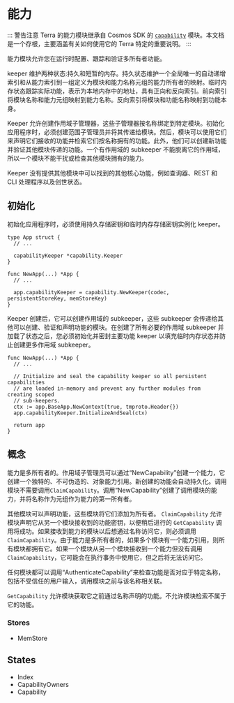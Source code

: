 # 能力

::: 警告注意
Terra 的能力模块继承自 Cosmos SDK 的 [`capability`](https://docs.cosmos.network/master/modules/capability/) 模块。本文档是一个存根，主要涵盖有关如何使用它的 Terra 特定的重要说明。
:::

能力模块允许您在运行时配置、跟踪和验证多所有者功能。

keeper 维护两种状态:持久和短暂的内存。持久状态维护一个全局唯一的自动递增索引和从能力索引到一组定义为模块和能力名称元组的能力所有者的映射。临时内存状态跟踪实际功能，表示为本地内存中的地址，具有正向和反向索引。前向索引将模块名称和能力元组映射到能力名称。反向索引将模块和功能名称映射到功能本身。

Keeper 允许创建作用域子管理器，这些子管理器按名称绑定到特定模块。初始化应用程序时，必须创建范围子管理员并将其传递给模块。然后，模块可以使用它们来声明它们接收的功能并检索它们按名称拥有的功能。此外，他们可以创建新功能并验证其他模块传递的功能。一个有作用域的 subkeeper 不能脱离它的作用域，所以一个模块不能干扰或检查其他模块拥有的能力。

Keeper 没有提供其他模块中可以找到的其他核心功能，例如查询器、REST 和 CLI 处理程序以及创世状态。

## 初始化

初始化应用程序时，必须使用持久存储密钥和临时内存存储密钥实例化 keeper。

```
type App struct {
  // ...

  capabilityKeeper *capability.Keeper
}

func NewApp(...) *App {
  // ...

  app.capabilityKeeper = capability.NewKeeper(codec, persistentStoreKey, memStoreKey)
}
```

Keeper 创建后，它可以创建作用域的 subkeeper，这些 subkeeper 会传递给其他可以创建、验证和声明功能的模块。在创建了所有必要的作用域 subkeeper 并加载了状态之后，您必须初始化并密封主要功能 keeper 以填充临时内存状态并防止创建更多作用域 subkeeper。

```
func NewApp(...) *App {
  // ...

  // Initialize and seal the capability keeper so all persistent capabilities
  // are loaded in-memory and prevent any further modules from creating scoped
  // sub-keepers.
  ctx := app.BaseApp.NewContext(true, tmproto.Header{})
  app.capabilityKeeper.InitializeAndSeal(ctx)

  return app
}
```

## 概念

能力是多所有者的。作用域子管理员可以通过“NewCapability”创建一个能力，它创建一个独特的、不可伪造的、对象能力引用。新创建的功能会自动持久化。调用模块不需要调用`ClaimCapability`。调用“NewCapability”创建了调用模块的能力，并将名称作为元组作为能力的第一所有者。

其他模块可以声明功能，这些模块将它们添加为所有者。 `ClaimCapability` 允许模块声明它从另一个模块接收到的功能密钥，以便稍后进行的 `GetCapability` 调用将成功。如果接收到能力的模块以后想通过名称访问它，则必须调用`ClaimCapability`。由于能力是多所有者的，如果多个模块有一个能力引用，则所有模块都拥有它。如果一个模块从另一个模块接收到一个能力但没有调用`ClaimCapability`，它可能会在执行事务中使用它，但之后将无法访问它。

任何模块都可以调用“AuthenticateCapability”来检查功能是否对应于特定名称，包括不受信任的用户输入，调用模块之前与该名称相关联。

`GetCapability` 允许模块获取它之前通过名称声明的功能。不允许模块检索不属于它的功能。

### Stores

- MemStore

## States

- Index
- CapabilityOwners
- Capability
